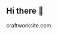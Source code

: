 ## Hi there 👋
craftworksite.com

<!--
**CraftWorkSite/craftworksite** is a ✨ _special_ ✨ repository because its `README.md` (this file) appears on your GitHub profile.

Here are some ideas to get you started:
git@github.com:CraftWorkSite/craftworksite.git
- 🔭 I’m currently working on ...
- 🌱 I’m currently learning ...
- 👯 I’m looking to collaborate on ...
- 🤔 I’m looking for help with ...
- 💬 Ask me about ...
- 📫 How to reach me: ...
- 😄 Pronouns: ...
- ⚡ Fun fact: ...
-->
